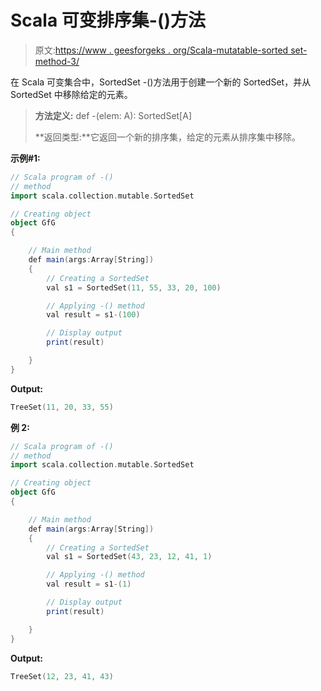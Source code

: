 # Scala 可变排序集-()方法

> 原文:[https://www . geesforgeks . org/Scala-mutatable-sorted set-method-3/](https://www.geeksforgeeks.org/scala-mutable-sortedset-method-3/)

在 Scala 可变集合中，SortedSet -()方法用于创建一个新的 SortedSet，并从 SortedSet 中移除给定的元素。

> **方法定义:** def -(elem: A): SortedSet[A]
> 
> **返回类型:**它返回一个新的排序集，给定的元素从排序集中移除。

**示例#1:**

```scala
// Scala program of -() 
// method 
import scala.collection.mutable.SortedSet 

// Creating object 
object GfG 
{ 

    // Main method 
    def main(args:Array[String]) 
    { 
        // Creating a SortedSet 
        val s1 = SortedSet(11, 55, 33, 20, 100) 

        // Applying -() method 
        val result = s1-(100)

        // Display output
        print(result) 

    } 
} 
```

**Output:**

```scala
TreeSet(11, 20, 33, 55)

```

**例 2:**

```scala
// Scala program of -() 
// method 
import scala.collection.mutable.SortedSet 

// Creating object 
object GfG 
{ 

    // Main method 
    def main(args:Array[String]) 
    { 
        // Creating a SortedSet 
        val s1 = SortedSet(43, 23, 12, 41, 1) 

        // Applying -() method 
        val result = s1-(1)

        // Display output
        print(result) 

    } 
} 
```

**Output:**

```scala
TreeSet(12, 23, 41, 43)

```